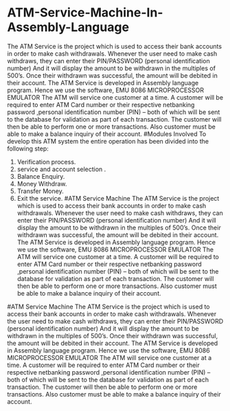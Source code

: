 # ATM-Service-Machine-In-Assembly-Language
The ATM Service is the project which is used to access their bank accounts in order to make cash withdrawals. Whenever the user need to make cash withdraws, they can enter their PIN/PASSWORD (personal identification number) And it will display the amount to be withdrawn in the multiples of 500’s. Once their withdrawn was successful, the amount will be debited in their account. The ATM Service is developed in Assembly language program. Hence we use the software, EMU 8086 MICROPROCESSOR EMULATOR The ATM will service one customer at a time. A customer will be required to enter ATM Card number or their respective netbanking password ,personal identification number (PIN) – both of which will be sent to the database for validation as part of each transaction. The customer will then be able to perform one or more transactions. Also customer must be able to make a balance inquiry of their account.
#Modules Involved
To develop this ATM system the entire operation has been divided into the following step:
 1. Verification process.
 2. service and account selection .
 3. Balance Enquiry.
 4. Money Withdraw.
 5. Transfer Money.
 6. Exit the service.
#ATM Service Machine
The ATM Service is the project which is used to access their bank accounts in order to make cash withdrawals. Whenever the user need to make cash withdraws, they can enter their PIN/PASSWORD (personal identification number) And it will display the amount to be withdrawn in the multiples of 500’s. Once their withdrawn was successful, the amount will be debited in their account. The ATM Service is developed in Assembly language program. Hence we use the software, EMU 8086 MICROPROCESSOR EMULATOR The ATM will service one customer at a time. A customer will be required to enter ATM Card number or their respective netbanking password ,personal identification number (PIN) – both of which will be sent to the database for validation as part of each transaction. The customer will then be able to perform one or more transactions. Also customer must be able to make a balance inquiry of their account.

#ATM Service Machine
The ATM Service is the project which is used to access their bank accounts in order to make cash withdrawals. Whenever the user need to make cash withdraws, they can enter their PIN/PASSWORD (personal identification number) And it will display the amount to be withdrawn in the multiples of 500’s. Once their withdrawn was successful, the amount will be debited in their account. The ATM Service is developed in Assembly language program. Hence we use the software, EMU 8086 MICROPROCESSOR EMULATOR The ATM will service one customer at a time. A customer will be required to enter ATM Card number or their respective netbanking password ,personal identification number (PIN) – both of which will be sent to the database for validation as part of each transaction. The customer will then be able to perform one or more transactions. Also customer must be able to make a balance inquiry of their account.
